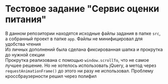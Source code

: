 # Тестовое задание "Сервис оценки питания"

В данном репозитории находятся исходные файлы задания в папке `src`, а собранный проект в папке `app`. Файлы не минифицировал для удобства чтения  
Из личных дополнений была сделана фиксированная шапка и прокрутка до нужной секции  
Прокрутка реализована с помощью `window.scrollTo`, что не самое лучшее решение. Но не хотелось использовать jQuery, а метод через `requestAnimationFrame()` до этого ни разу не использовал. Проблему кроссбраузерности решил через полифил 
